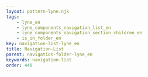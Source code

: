 ```yaml
---
layout: pattern-lyne.njk
tags: 
    - lyne_en
    - lyne_components_navigation_list_en
    - lyne_components_navigation_section_children_en
    - is_in_folder_en
key: navigation-list-lyne_en
title: Navigation-List
parent: navigation-folder-lyne_en
keywords: navigation-list
order: 440
---
```

